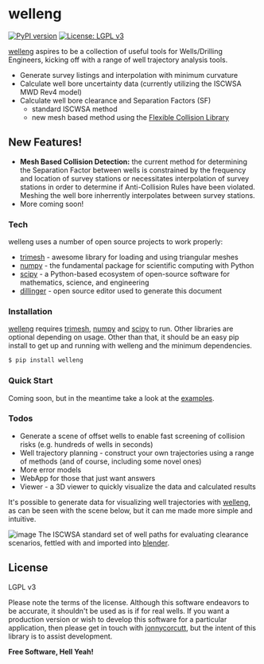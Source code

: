 # welleng
[![PyPI version](https://badge.fury.io/py/welleng.svg)](https://badge.fury.io/py/welleng)
[![License: LGPL v3](https://img.shields.io/badge/License-LGPL_v3-blue.svg)](https://www.gnu.org/licenses/lgpl-3.0)

[welleng] aspires to be a collection of useful tools for Wells/Drilling Engineers, kicking off with a range of well trajectory analysis tools.

  - Generate survey listings and interpolation with minimum curvature
  - Calculate well bore uncertainty data (currently utilizing the ISCWSA MWD Rev4 model)
  - Calculate well bore clearance and Separation Factors (SF)
    - standard ISCWSA method
    - new mesh based method using the [Flexible Collision Library]

## New Features!

  - **Mesh Based Collision Detection:** the current method for determining the Separation Factor between wells is constrained by the frequency and location of survey stations or necessitates interpolation of survey stations in order to determine if Anti-Collision Rules have been violated. Meshing the well bore inherrently interpolates between survey stations.
  - More coming soon!

### Tech

welleng uses a number of open source projects to work properly:

* [trimesh] - awesome library for loading and using triangular meshes
* [numpy] - the fundamental package for scientific computing with Python
* [scipy] - a Python-based ecosystem of open-source software for mathematics, science, and engineering
* [dillinger] - open source editor used to generate this document

### Installation

[welleng] requires [trimesh], [numpy] and [scipy] to run. Other libraries are optional depending on usage. Other than that, it should be an easy pip install to get up and running with welleng and the minimum dependencies.

```sh
$ pip install welleng
```

### Quick Start

Coming soon, but in the meantime take a look at the [examples].

### Todos

 - Generate a scene of offset wells to enable fast screening of collision risks (e.g. hundreds of wells in seconds)
 - Well trajectory planning - construct your own trajectories using a range of methods (and of course, including some novel ones)
 - More error models
 - WebApp for those that just want answers
 - Viewer - a 3D viewer to quickly visualize the data and calculated results

It's possible to generate data for visualizing well trajectories with [welleng], as can be seen with the scene below, but it can me made more simple and intuitive.

![image](https://user-images.githubusercontent.com/41046859/97724026-b78c2e00-1acc-11eb-845d-1220219843a5.png)
The ISCWSA standard set of well paths for evaluating clearance scenarios, fettled with and imported into [blender].

License
----

LGPL v3

Please note the terms of the license. Although this software endeavors to be accurate, it shouldn't be used as is if for real wells. If you want a production version or wish to develop this software for a particular application, then please get in touch with [jonnycorcutt], but the intent of this library is to assist development.

**Free Software, Hell Yeah!**

[//]: # (These are reference links used in the body of this note and get stripped out when the markdown processor does its job. There is no need to format nicely because it shouldn't be seen. Thanks SO - http://stackoverflow.com/questions/4823468/store-comments-in-markdown-syntax)

   [jonnycorcutt]: <mailto:jonnycorcutt@gmail.com>
   [welleng]: <https://github.com/jonnymaserati/welleng>
   [Flexible Collision Library]: <https://github.com/flexible-collision-library/fcl>
   [trimesh]: <https://github.com/mikedh/trimesh>
   [dillinger]: <https://github.com/joemccann/dillinger>
   [numpy]: <https://numpy.org/>
   [scipy]: <https://www.scipy.org/>
   [examples]: <https://github.com/jonnymaserati/welleng/tree/main/examples>
   [blender]: <https://www.blender.org/>
